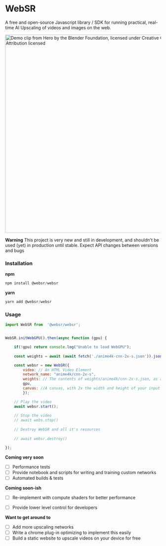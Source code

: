 # WebSR

A free and open-source Javascript library / SDK for running practical, real-time AI Upscaling of videos and images on the web.

<img width="640" title="Demo clip from Hero by the Blender Foundation, licensed under Creative Commons 4.0 Attribution licensed" alt="Demo clip from Hero by the Blender Foundation, licensed under Creative Commons 4.0 Attribution licensed" src="https://github.com/sb2702/websr/assets/5678502/82e6e764-89f4-4c8d-b8f6-dcd43d43c0f3">

**Warning**
This project is very new and still in development, and shouldn't be used (yet) in production until stable. Expect API changes between versions and bugs


### Installation

**npm**

```javascript
npm install @websr/websr
```


**yarn**

```javascript
yarn add @websr/websr
```


### Usage

```javascript
import WebSR from  '@websr/websr';


WebSR.initWebGPU().then(async function (gpu) {

    if(!gpu) return console.log("Unable to load WebGPU");
    
    const weights = await (await fetch('./anime4k-cnn-2x-s.json')).json()

    const websr = new WebSR({
        video: // An HTML Video Element
        network_name: "anime4k/cnn-2x-s",
        weights: // The contents of weights/anime4k/cnn-2x-s.json, as a javascript object
        gpu,
        canvas: //A canvas, with 2x the width and height of your input video
        });

    // Play the video
    await websr.start();
    
    // Stop the video
    // await webs.stop()
    
    // Destroy WebSR and all it's resources
    
    // await websr.destroy()

});

```




**Coming very soon**
- [ ] Performance tests
- [ ] Provide notebook and scripts for writing and training custom networks
- [ ] Automated builds & tests

**Coming soon-ish**
- [ ] Re-implement with compute shaders for better performance
- [ ] Provide lower level control for developers


**Want to get around to**
- [ ] Add more upscaling networks
- [ ] Write a chrome plug-in optimizing to implement this easily
- [ ] Build a static website to upscale videos on your device for free
